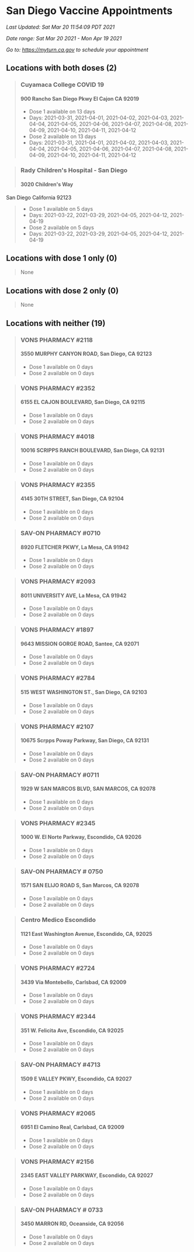 # San Diego Vaccine Appointments
*Last Updated: Sat Mar 20 11:54:09 PDT 2021*

*Date range: Sat Mar 20 2021 - Mon Apr 19 2021*

*Go to: <https://myturn.ca.gov> to schedule your appointment*


## Locations with both doses (2)

>### Cuyamaca College COVID 19
>#### 900 Rancho San Diego Pkwy El Cajon CA 92019
>- Dose 1 available on 13 days
>  - Days: 2021-03-31, 2021-04-01, 2021-04-02, 2021-04-03, 2021-04-04, 2021-04-05, 2021-04-06, 2021-04-07, 2021-04-08, 2021-04-09, 2021-04-10, 2021-04-11, 2021-04-12
>- Dose 2 available on 13 days
>  - Days: 2021-03-31, 2021-04-01, 2021-04-02, 2021-04-03, 2021-04-04, 2021-04-05, 2021-04-06, 2021-04-07, 2021-04-08, 2021-04-09, 2021-04-10, 2021-04-11, 2021-04-12

>### Rady Children's Hospital - San Diego
>#### 3020 Children's Way
San Diego California 92123
>- Dose 1 available on 5 days
>  - Days: 2021-03-22, 2021-03-29, 2021-04-05, 2021-04-12, 2021-04-19
>- Dose 2 available on 5 days
>  - Days: 2021-03-22, 2021-03-29, 2021-04-05, 2021-04-12, 2021-04-19

## Locations with dose 1 only (0)

>None

## Locations with dose 2 only (0)

>None

## Locations with neither (19)

>### VONS PHARMACY #2118
>#### 3550 MURPHY CANYON ROAD, San Diego, CA 92123
>- Dose 1 available on 0 days
>- Dose 2 available on 0 days

>### VONS PHARMACY #2352
>#### 6155 EL CAJON BOULEVARD, San Diego, CA 92115
>- Dose 1 available on 0 days
>- Dose 2 available on 0 days

>### VONS PHARMACY #4018
>#### 10016 SCRIPPS RANCH BOULEVARD, San Diego, CA 92131
>- Dose 1 available on 0 days
>- Dose 2 available on 0 days

>### VONS PHARMACY #2355
>#### 4145 30TH STREET, San Diego, CA 92104
>- Dose 1 available on 0 days
>- Dose 2 available on 0 days

>### SAV-ON PHARMACY #0710
>#### 8920 FLETCHER PKWY, La Mesa, CA 91942
>- Dose 1 available on 0 days
>- Dose 2 available on 0 days

>### VONS PHARMACY #2093
>#### 8011 UNIVERSITY AVE, La Mesa, CA 91942
>- Dose 1 available on 0 days
>- Dose 2 available on 0 days

>### VONS PHARMACY #1897
>#### 9643 MISSION GORGE ROAD, Santee, CA 92071
>- Dose 1 available on 0 days
>- Dose 2 available on 0 days

>### VONS PHARMACY #2784
>#### 515 WEST WASHINGTON ST., San Diego, CA 92103
>- Dose 1 available on 0 days
>- Dose 2 available on 0 days

>### VONS PHARMACY #2107
>#### 10675 Scrpps Poway Parkway, San Diego, CA 92131
>- Dose 1 available on 0 days
>- Dose 2 available on 0 days

>### SAV-ON PHARMACY #0711
>#### 1929 W SAN MARCOS BLVD, SAN MARCOS, CA 92078
>- Dose 1 available on 0 days
>- Dose 2 available on 0 days

>### VONS PHARMACY #2345
>#### 1000 W. El Norte Parkway, Escondido, CA 92026
>- Dose 1 available on 0 days
>- Dose 2 available on 0 days

>### SAV-ON PHARMACY # 0750
>#### 1571 SAN ELIJO ROAD S, San Marcos, CA 92078
>- Dose 1 available on 0 days
>- Dose 2 available on 0 days

>### Centro Medico Escondido
>#### 1121 East Washington Avenue, Escondido, CA, 92025
>- Dose 1 available on 0 days
>- Dose 2 available on 0 days

>### VONS PHARMACY #2724
>#### 3439 Via Montebello, Carlsbad, CA 92009
>- Dose 1 available on 0 days
>- Dose 2 available on 0 days

>### VONS PHARMACY #2344
>#### 351 W. Felicita Ave, Escondido, CA 92025
>- Dose 1 available on 0 days
>- Dose 2 available on 0 days

>### SAV-ON PHARMACY #4713
>#### 1509 E VALLEY PKWY, Escondido, CA 92027
>- Dose 1 available on 0 days
>- Dose 2 available on 0 days

>### VONS PHARMACY #2065
>#### 6951 El Camino Real, Carlsbad, CA 92009
>- Dose 1 available on 0 days
>- Dose 2 available on 0 days

>### VONS PHARMACY #2156
>#### 2345 EAST VALLEY PARKWAY, Escondido, CA 92027
>- Dose 1 available on 0 days
>- Dose 2 available on 0 days

>### SAV-ON PHARMACY # 0733
>#### 3450 MARRON RD, Oceanside, CA 92056
>- Dose 1 available on 0 days
>- Dose 2 available on 0 days

